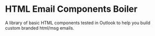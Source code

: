 # HTML Email Components Boiler

A library of basic HTML components tested in Outlook to help you build custom branded html/msg emails.